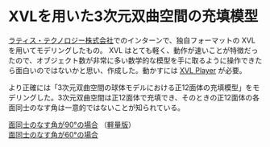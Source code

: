 # XVLを用いた3次元双曲空間の充填模型

[ラティス・テクノロジー株式会社](https://www.lattice.co.jp/)でのインターンで、独自フォーマットの XVL を用いてモデリングしたもの。 XVL はとても軽く、動作が速いことが特徴だったので、オブジェクト数が非常に多い数学的な模型を手に取るように操作できたら面白いのではないかと思い、作成した。動かすには [XVL Player](https://www.lattice.co.jp/download/xvl-player/) が必要。
  
より正確には「3次元双曲空間の球体モデルにおける正12面体の充填模型」をモデリングした。3次元双曲空間は正12面体で充填でき、そのときの正12面体の各面同士のなす角は一意的ではないことが知られている。
  
[面同士のなす角が90°の場合](https://github.com/ytanimura/yotabaito/raw/master/works/pi_over_2_finer.xv3)
（[軽量版](https://github.com/ytanimura/yotabaito/raw/master/works/pi_over_2.xv3)）  
[面同士のなす角が60°の場合](https://github.com/ytanimura/yotabaito/raw/master/works/pi_over_3.xv3)  
